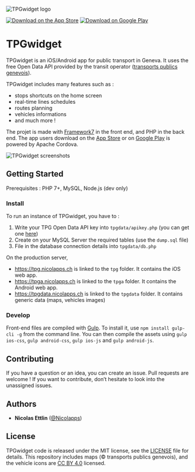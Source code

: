 ![TPGwidget logo](https://www.nicolapps.ch/tpgwidget/name.png)

[![Download on the App Store](https://user-images.githubusercontent.com/551004/29770691-a2082ff4-8bc6-11e7-89a6-964cd405ea8e.png)](https://tinyurl.com/TPGwidget-iOS)
[![Download on Google Play](https://user-images.githubusercontent.com/551004/29770692-a20975c6-8bc6-11e7-8ab0-1cde275496e0.png)](https://tinyurl.com/TPGwidget-Android)

# TPGwidget
TPGwidget is an iOS/Android app for public transport in Geneva. It uses the free Open Data API provided by the transit operator ([transports publics genevois](http://data.tpg.ch/)).

TPGwidget includes many features such as :
- stops shortcuts on the home screen
- real-time lines schedules
- routes planning
- vehicles informations
- and much more !

The projet is made with [Framework7](http://framework7.io) in the front end, and PHP in the back end. The app users download on the [App Store](https://github.com/tpgwidget/ios) or on [Google Play](https://github.com/tpgwidget/android) is powered by Apache Cordova.

![TPGwidget screenshots](https://www.nicolapps.ch/tpgwidget/screenshots.png)

## Getting Started

Prerequisites : PHP 7+, MySQL, Node.js (dev only)

### Install

To run an instance of TPGwidget, you have to :
1. Write your TPG Open Data API key into `tpgdata/apikey.php` (you can get one [here](http://www.tpg.ch/fr/web/open-data/demande-de-cle))
2. Create on your MySQL Server the required tables (use the `dump.sql` file)
3. File in the database connection details into `tpgdata/db.php`

On the production server,
- https://tpg.nicolapps.ch is linked to the `tpg` folder. It contains the iOS web app.
- https://tpga.nicolapps.ch is linked to the `tpga` folder. It contains the Android web app.
- https://tpgdata.nicolapps.ch is linked to the `tpgdata` folder. It contains generic data (maps, vehicles images)

### Develop
Front-end files are compiled with [Gulp](https://gulpjs.com). To install it, use `npm install gulp-cli -g` from the command line. You can then compile the assets using `gulp ios-css`, `gulp android-css`, `gulp ios-js` and `gulp android-js`.

## Contributing
If you have a question or an idea, you can create an issue. Pull requests are welcome ! If you want to contribute, don’t hesitate to look into the unassigned issues.

## Authors
- **Nicolas Ettlin** ([@Nicolapps](https://github.com/Nicolapps))

## License
TPGwidget code is released under the MIT license, see the [LICENSE](https://github.com/tpgwidget/tpgwidget/blob/master/LICENSE) file for details. This repository includes maps (© transports publics genevois), and the vehicle icons are [CC BY 4.0](https://creativecommons.org/licenses/by/4.0/deed.en) licensed.
